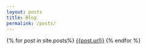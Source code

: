 ```yaml
---
layout: posts
title: Blog
permalink: /posts/
---
```

{% for post in site.posts%}
<a href="{{post.url}}">{{post.url}}</a>
{% endfor %}